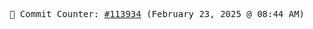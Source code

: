 <p align="center">
    <samp>
        📮 Commit Counter: <a href="https://github.com/Javascript-void0/Javascript-void0/commits/main">#113934</a> (February 23, 2025 @ 08:44 AM)
    </samp>
</p>